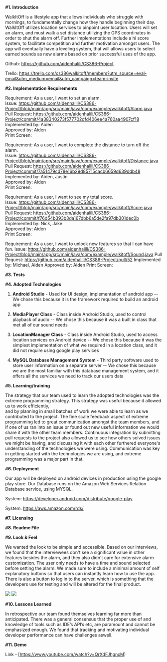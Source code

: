 **#1. Introduction**

WalkItOff is a lifestyle app that allows individuals who struggle with mornings, to fundamentally change how they handle beginning their day. WalkItOff utilizes location services to pinpoint user location. Users will set an alarm, and must walk a set distance utilizing the GPS coordinates in order to shut the alarm off. Further implementations include a hi score system, to facilitate competition and further motivation amongst users. The app will eventually have a leveling system, that will allows users to select earned sounds as new alarms based on prior successful uses of the app.

Github: https://github.com/aidenhalili/CS386-Project

Trello:   https://trello.com/cs386walkitoff/members?utm_source=eval-email&utm_medium=email&utm_campaign=team-invite




**#2. Implementation Requirements**


Requirement: As a user, I want to set an alarm.                                             
Issue: https://github.com/aidenhalili/CS386-Project/blob/main/app/src/main/java/com/example/walkitoff/Alarm.java                          
Pull Request: https://github.com/aidenhalili/CS386-Project/commit/4a38340273f577702dfd406ee4a760aa4907cf18      
Implemented by: Aiden                                     
Approved by: Aiden                                     
Print Screen:

Requirement: As a user, I want to complete the distance to turn off the alarm.                       
Issue: https://github.com/aidenhalili/CS386-Project/blob/main/app/src/main/java/com/example/walkitoff/Distance.java                            
Pull Request: https://github.com/aidenhalili/CS386-Project/commit/7a51479cd78e16b29d85715cacb6659d639ddb48                             
Implemented by: Aiden, Justin                                                
Approved by: Aiden                                             
Print Screen:                    

Requirement: As a user, I want to see my total score.                                 
Issue: https://github.com/aidenhalili/CS386-Project/blob/main/app/src/main/java/com/example/walkitoff/Score.java                                   
Pull Request: https://github.com/aidenhalili/CS386-Project/commit/f76d54b393b3da167dbb6a5de2fa97db301dec0b                                     
Implemented by: Nick, Jake                                               
Approved by: Aiden                                                           
Print Screen:

Requirement: As a user, I want to unlock new features so that I can have fun.
Issue: https://github.com/aidenhalili/CS386-Project/blob/main/app/src/main/java/com/example/walkitoff/Sound.java
Pull Request: https://github.com/aidenhalili/CS386-Project/pull/52
Implemented by: Michael, Aiden
Approved by: Aiden
Print Screen:                                                           


**#3. Tests**


**#4. Adopted Technologies**


1. __Android Studio__ - Used for UI design, implementation of android app -- We chose this because it is the framework required to build an android app

2. __MediaPlayer Class__ - Class inside Android Studio, used to control playback of audio -- We chose this because it was a built in class that met all of our sound needs

3. __LocationManager Class__ - Class inside Android Studio, used to access location services on Android device -- We chose this because it was the simplest implementation of what we required in a location class, and it did not require using google play services

4. __MySQL Database Management System__ - Third party software used to store user information on a separate server -- We chose this because we are the most familiar with this database management system, and it offers all the services we need to track our users data 



**#5. Learning/training**

The strategy that our team used to learn the adopted technologies was the extreme programming strategy. This strategy was useful because it allowed us to work efficiently,  
and by planning in small batches of work we were able to learn as we contributed to the project. The fine scale feedback aspect of extreme programming led to great communication amongst the team members, and if one of us ran into an issue or found out new useful information we would share it with the other team members. Continuous integration by submitting pull requests to the project also allowed us to see how others solved issues we might be having, and discussing it with each other furthered everyone's understanding of the technologies we were using. Communication was key in getting started with the technologies we are using, and extreme programming was a major part in that.



**#6. Deployment**
 
 
Our app will be deployed on android devices in production using the google play store. Our Database runs on the Amazon Web Services Relation Database service, using MYSQL.

System: https://developer.android.com/distribute/google-play

System: https://aws.amazon.com/rds/



**#7. Licensing**


**#8. Readme File**


**#9. Look & Feel**

We wanted the look to be simple and accessible. Based on our interviews, we found that the interviewees don't see a significant value
in other features besides the alarm, and they also didn't care for extensive alarm customization. The user only needs to have a time and sound selected
before setting the alarm. We made sure to include a minimal amount of self explanatory buttons so that users can instantly learn how to use the app.
There is also a button to log in to the server, which is something that the developers use for testing and will be altered for the final product.

![](https://github.com/aidenhalili/CS386-Project/blob/main/Screenshot1.jpg?raw=true)
![](https://github.com/aidenhalili/CS386-Project/blob/main/Screenshot2.jpg?raw=true)

**#10. Lessons Learned**

In retrospective our team found themselves learning far more than anticipated. There was a general consensus that the proper use of and knowledge of tools such as IDE’s API’s etc, are paramount and cannot be emphasized enough. We found that tracking and motivating individual developer performance can have challenges aswell.

**#11. Demo**

Link - [https://www.youtube.com/watch?v=QrXdFJhgnxM)
